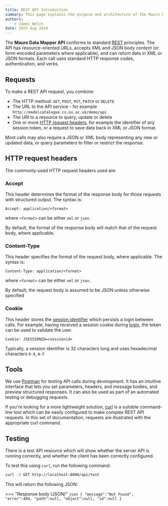 ```yaml
---
title: REST API Introduction
summary: This page explains the purpose and architecture of the Mauro Data Mapper REST API.
authors:
    - James Welch
date: 19th Aug 2019
---
```


The **Mauro Data Mapper API** conforms to standard [REST](https://en.wikipedia.org/wiki/Representational_state_transfer) principles.  The API has 
resource-oriented URLs, accepts XML and JSON body content (or form-encoded parameters where applicable), and can return data in XML or JSON 
formats. Each call uses standard HTTP response codes, authentication, and verbs.

## Requests

To make a REST API request, you combine:

* The HTTP method: `GET`, `POST`, `PUT`, `PATCH` or `DELETE`
* The URL to the API service - for example `http://modelcatalogue.cs.ox.ac.uk/demo/api`
* The URI to a resource to query, update or delete
* One or more [HTTP request headers](#http-request-headers), for example the identifier of any session token, or a request to save data back in XML
 or 
JSON format.

Most calls may also require a JSON or XML body representing any new or updated data, or query parameters to filter or restrict the response. 

## HTTP request headers

The commonly-used HTTP request headers used are:

### Accept

This header determines the format of the response body for those requests with structured output.  The syntax is:

```http
Accept: application/<format>
```

where `<format>` can be either `xml` or `json`.

By default, the format of the response body will match that of the request body, where applicable.  

### Content-Type

This header specifies the format of the request body, where applicable.  The syntax is:

```http
Content-Type: application/<format>
```

where `<format>` can be either `xml` or `json`.

By default, the request body is assumed to be JSON unless otherwise specified

### Cookie

This header stores the [session identifier](https://javarevisited.blogspot.com/2012/08/what-is-jsessionid-in-j2ee-web.html) which persists a login between calls.  For example, having received a session cookie during 
[login](authentication.md#login), the token can be used to validate the user.  

```http
Cookie: JSESSIONID=<sessionid>
```

Typically, a session identifier is 32 characters long and uses hexadecimal characters `0-9`, `A-F`


## Tools

We use [Postman](../postman) for testing API calls during development.  It has an intuitive interface that lets you set 
parameters, headers, and message bodies, and preview structured responses.  It can also be used as part of an automated testing or debugging requests.

If you're looking for a more lightweight solution, [curl](https://curl.haxx.se/docs/manpage.html) is a suitable command-line tool which can be 
easily configured to make complex REST API requests.  In this set of documentation, requests are illustrated with the appropriate curl command.

## Testing

There is a test API resource which will show whether the server API is running correctly, and whether the client has been correctly configured.  

To test this using `curl`, run the following command:

```bash
curl -X GET http://localhost:8080/api/test 
```

This will return the following JSON:

=== "Response body (JSON)"
    ```json
    {
       "message":"Not Found",
       "error":404,
       "path":null,
       "object":null,
       "id":null
    }
    ```





